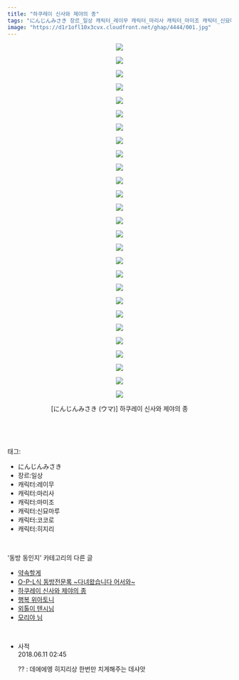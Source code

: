 ```yaml
---
title: "하쿠레이 신사와 제야의 종"
tags: "にんじんみさき 장르_일상 캐릭터_레이무 캐릭터_마리사 캐릭터_마미조 캐릭터_신묘마루 캐릭터_코코로 캐릭터_히지리 ウマ 동방_동인지"
image: "https://d1r1ofl10x3cvx.cloudfront.net/ghap/4444/001.jpg"
---
```

<div class="article">
<p style="text-align: center; clear: none; float: none;"><img src="{{ site.imgserver7 }}/ghap/4444/001.jpg"/></p>
<p style="text-align: center; clear: none; float: none;"><img src="{{ site.imgserver7 }}/ghap/4444/002.jpg"/></p>
<p style="text-align: center; clear: none; float: none;"><img src="{{ site.imgserver7 }}/ghap/4444/003.jpg"/></p>
<p style="text-align: center; clear: none; float: none;"><img src="{{ site.imgserver7 }}/ghap/4444/004.jpg"/></p>
<p style="text-align: center; clear: none; float: none;"><img src="{{ site.imgserver7 }}/ghap/4444/005.jpg"/></p>
<p style="text-align: center; clear: none; float: none;"><img src="{{ site.imgserver7 }}/ghap/4444/006.jpg"/></p>
<p style="text-align: center; clear: none; float: none;"><img src="{{ site.imgserver7 }}/ghap/4444/007.jpg"/></p>
<p style="text-align: center; clear: none; float: none;"><img src="{{ site.imgserver7 }}/ghap/4444/008.jpg"/></p>
<p style="text-align: center; clear: none; float: none;"><img src="{{ site.imgserver7 }}/ghap/4444/009.jpg"/></p>
<p style="text-align: center; clear: none; float: none;"><img src="{{ site.imgserver7 }}/ghap/4444/010.jpg"/></p>
<p style="text-align: center; clear: none; float: none;"><img src="{{ site.imgserver7 }}/ghap/4444/011.jpg"/></p>
<p style="text-align: center; clear: none; float: none;"><img src="{{ site.imgserver7 }}/ghap/4444/012.jpg"/></p>
<p style="text-align: center; clear: none; float: none;"><img src="{{ site.imgserver7 }}/ghap/4444/013.jpg"/></p>
<p style="text-align: center; clear: none; float: none;"><img src="{{ site.imgserver7 }}/ghap/4444/014.jpg"/></p>
<p style="text-align: center; clear: none; float: none;"><img src="{{ site.imgserver7 }}/ghap/4444/015.jpg"/></p>
<p style="text-align: center; clear: none; float: none;"><img src="{{ site.imgserver7 }}/ghap/4444/016.jpg"/></p>
<p style="text-align: center; clear: none; float: none;"><img src="{{ site.imgserver7 }}/ghap/4444/017.jpg"/></p>
<p style="text-align: center; clear: none; float: none;"><img src="{{ site.imgserver7 }}/ghap/4444/018.jpg"/></p>
<p style="text-align: center; clear: none; float: none;"><img src="{{ site.imgserver7 }}/ghap/4444/019.jpg"/></p>
<p style="text-align: center; clear: none; float: none;"><img src="{{ site.imgserver7 }}/ghap/4444/020.jpg"/></p>
<p style="text-align: center; clear: none; float: none;"><img src="{{ site.imgserver7 }}/ghap/4444/021.jpg"/></p>
<p style="text-align: center; clear: none; float: none;"><img src="{{ site.imgserver7 }}/ghap/4444/022.jpg"/></p>
<p style="text-align: center; clear: none; float: none;"><img src="{{ site.imgserver7 }}/ghap/4444/023.jpg"/></p>
<p style="text-align: center; clear: none; float: none;"><img src="{{ site.imgserver7 }}/ghap/4444/024.jpg"/></p>
<p style="text-align: center; clear: none; float: none;"><img src="{{ site.imgserver7 }}/ghap/4444/025.jpg"/></p>
<p style="text-align: center; clear: none; float: none;"><img src="{{ site.imgserver7 }}/ghap/4444/026.jpg"/></p>
<p style="text-align: center; clear: none; float: none;"><img src="{{ site.imgserver7 }}/ghap/4444/027.jpg"/></p>
<p style="text-align: center; clear: none; float: none;">[にんじんみさき (ウマ)] 하쿠레이 신사와 제야의 종</p>
<p><br/></p>
</div><br/>
<div class="tagTrail">
<p>태그: </p>
<ul>
<li>にんじんみさき</li>
<li>장르:일상</li>
<li>캐릭터:레이무</li>
<li>캐릭터:마리사</li>
<li>캐릭터:마미조</li>
<li>캐릭터:신묘마루</li>
<li>캐릭터:코코로</li>
<li>캐릭터:히지리</li>
</ul>
</div><br/>
<div class="another">
<p>'동방 동인지' 카테고리의 다른 글</p>
<ul>
<li><a href="/ghap_4446">약속할게</a></li>
<li><a href="/ghap_4445">O-P-L식 동방전문록 ~다녀왔습니다 어서와~</a></li>
<li><a href="/ghap_4444">하쿠레이 신사와 제야의 종</a></li>
<li><a href="/ghap_4443">행복 위아토니</a></li>
<li><a href="/ghap_4442">외톨이 텐시님</a></li>
<li><a href="/ghap_4397">모리야 님</a></li>
</ul>
</div><br/>
<div class="cb_module cb_fluid">
<div class="cb_wrt cb_profile">
<div class="comment">
<ul>
<li class="cb_thumb_off" id="comment15269134">
<div class="cb_comment_area">
<div class="cb_info_area">
<div class="cb_section">
<span class="cb_nick_name">사적</span>
</div>
<div class="cb_section">
<span class="cb_date">2018.06.11 02:45 </span>
</div>
</div>
<div class="cb_dsc_comment">
<p class="cb_dsc">
											?? : 데에에엥 히지리상 한번만 치게해주는 데샤앗
										</p>
</div>
</div></li>
</ul>
</div>
</div><!-- commentList close -->
</div><br/>
